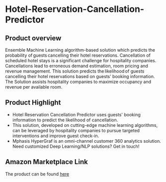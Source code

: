 # Hotel-Reservation-Cancellation-Predictor

## Product overview

Ensemble Machine Learning algorithm-based solution which predicts the probability of guests cancelling their hotel reservations. Cancellation of scheduled hotel stays is a significant challenge for hospitality companies. Cancellations lead to erroneous demand estimation, room pricing and revenue management. This solution predicts the likelihood of guests cancelling their hotel reservations based on guests' booking information. The Solution assists hospitality companies to maximize occupancy and revenue per available room.

## Product Highlight 

* Hotel Reservation Cancellation Predictor uses guests' booking information to predict the likelihood of cancellation.
* This solution, developed on cutting-edge machine learning algorithms, can be leveraged by hospitality companies to pursue targeted interventions and improve guest check-in.
* Mphasis HyperGraf is an omni-channel customer 360 analytics solution. Need customized Deep Learning/NLP solutions? Get in touch!

## Amazon Marketplace Link
The product can be found [here]()
